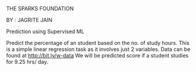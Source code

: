 THE SPARKS FOUNDATION

BY : JAGRITE JAIN

Prediction using Supervised ML



Predict the percentage of an student based on the no. of study hours.
This is a simple linear regression task as it involves just 2 variables.
Data can be found at http://bit.ly/w-data
We will be predicted score if a student studies for 9.25 hrs/ day.
